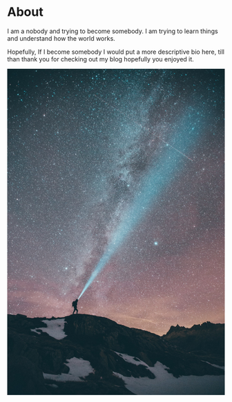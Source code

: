 # About

I am a nobody and trying to become somebody. I am trying to learn things and understand how the world works. 

Hopefully, If I become somebody I would put a more descriptive bio here, till than thank you for checking out my blog hopefully you enjoyed it.


![shining light and trying to see](/images/20.jpg)